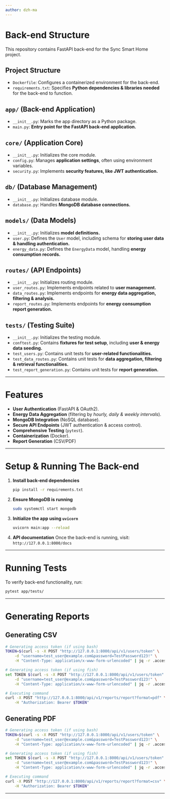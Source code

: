 ```yaml
---
author: dzh-ma
---
```


# Back-end Structure

This repository contains FastAPI back-end for the Sync Smart Home project.

## Project Structure

- `Dockerfile`: Configures a containerized environment for the back-end.
- `requirements.txt`: Specifies **Python dependencies & libraries needed** for the back-end to function.

## `app/` (Back-end Application)

- `__init__.py`: Marks the app directory as a Python package.
- `main.py`: **Entry point for the FastAPI back-end application.**

## `core/` (Application Core)

- `__init__.py`: Initializes the core module.
- `config.py`: Manages **application settings**, often using environment variables.
- `security.py`: Implements **security features, like JWT authentication.**

## `db/` (Database Management)

- `__init__.py`: Initializes database module.
- `database.py`: Handles **MongoDB database connections.**

## `models/` (Data Models)

- `__init__.py`: Initializes **model definitions.**
- `user.py`: Defines the `User` model, including schema for **storing user data & handling authentication.**
- `energy_data.py`: Defines the `EnergyData` model, handling **energy consumption records.**

## `routes/` (API Endpoints)

- `__init__.py`: Initializes routing module.
- `user_routes.py`: Implements endpoints related to **user management.**
- `data_routes.py`: Implements endpoints for **energy data aggregation, filtering & analysis.**
- `report_routes.py`: Implements endpoints for **energy consumption report generation.**

## `tests/` (Testing Suite)

- `__init__.py`: Initializes the testing module.
- `conftest.py`: Contains **fixtures for test setup**, including **user & energy data seeding.**
- `test_users.py`: Contains unit tests for **user-related functionalities.**
- `test_data_routes.py`: Contains unit tests for **data aggregation, filtering & retrieval functionalities.**
- `test_report_generation.py`: Contains unit tests for **report generation.**

---

# Features

+ **User Authentication** (FastAPI & OAuth2).
+ **Energy Data Aggregation** (filtering by *hourly, daily & weekly intervals*).
+ **MongoDB Integration** (NoSQL database).
+ **Secure API Endpoints** (JWT authentication & access control).
+ **Comprehensive Testing** (`pytest`).
+ **Containerization** (Docker).
+ **Report Generation** (CSV/PDF)

---

# Setup & Running The Back-end

1. **Install back-end dependencies**
    ```bash
    pip install -r requirements.txt
    ```
2. **Ensure MongoDB is running**
    ```bash
    sudo systemctl start mongodb
    ```
3. **Initialize the app using `uvicorn`**
    ```bash
    uvicorn main:app --reload 
    ```
4. **API documentation**
    Once the back-end is running, visit: `http://127.0.0.1:8000/docs`

---

# Running Tests

To verify back-end functionality, run:
```bash
pytest app/tests/
```

---

# Generating Reports

## Generating CSV

```bash
# Generating access token (if using bash)
TOKEN=$(curl -s -X POST "http://127.0.0.1:8000/api/v1/users/token" \
    -d "username=test_user@example.com&password=TestPassword123!" \
    -H "Content-Type: application/x-www-form-urlencoded" | jq -r .access_token)

# Generating access token (if using fish)
set TOKEN $(curl -s -X POST "http://127.0.0.1:8000/api/v1/users/token" \
    -d "username=test_user@example.com&password=TestPassword123!" \
    -H "Content-Type: application/x-www-form-urlencoded" | jq -r .access_token)

# Executing command
curl -X POST "http://127.0.0.1:8000/api/v1/reports/report?format=pdf" \
    -H "Authorization: Bearer $TOKEN"
```

## Generating PDF

```bash
# Generating access token (if using bash)
TOKEN=$(curl -s -X POST "http://127.0.0.1:8000/api/v1/users/token" \
    -d "username=test_user@example.com&password=TestPassword123!" \
    -H "Content-Type: application/x-www-form-urlencoded" | jq -r .access_token)

# Generating access token (if using fish)
set TOKEN $(curl -s -X POST "http://127.0.0.1:8000/api/v1/users/token" \
    -d "username=test_user@example.com&password=TestPassword123!" \
    -H "Content-Type: application/x-www-form-urlencoded" | jq -r .access_token)

# Executing command
curl -X POST "http://127.0.0.1:8000/api/v1/reports/report?format=csv" \
    -H "Authorization: Bearer $TOKEN"
```

---
